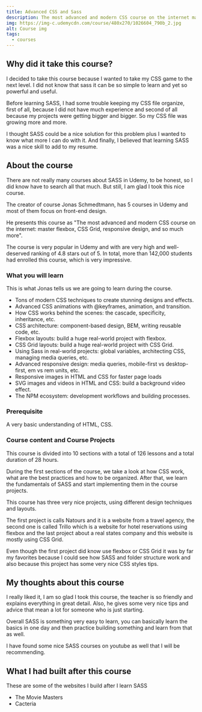 ```yaml
---
title: Advanced CSS and Sass
description: The most advanced and modern CSS course on the internet master flexbox, CSS Grid, responsive design, and so much more.
img: https://img-c.udemycdn.com/course/480x270/1026604_790b_2.jpg
alt: Course img
tags:
  - courses
---
```


## Why did it take this course?

I decided to take this course because I wanted to take my CSS game to the next level. I did not know that sass it can be so simple to learn and yet so powerful and useful.

Before learning SASS, I had some trouble keeping my CSS file organize, first of all, because I did not have much experience and second of all because my projects were getting bigger and bigger. So my CSS file was growing more and more.

I thought SASS could be a nice solution for this problem plus I wanted to know what more I can do with it. And finally, I believed that learning SASS was a nice skill to add to my resume.

## About the course

There are not really many courses about SASS in Udemy, to be honest, so I did know have to search all that much. But still, I am glad I took this nice course.

The creator of course Jonas Schmedtmann, has 5 courses in Udemy and most of them focus on front-end design.

He presents this course as "The most advanced and modern CSS course on the internet: master flexbox, CSS Grid, responsive design, and so much more".

The course is very popular in Udemy and with are very high and well-deserved ranking of 4.8 stars out of 5. In total, more than 142,000 students had enrolled this course, which is very impressive.

### What you will learn

This is what Jonas tells us we are going to learn during the course.

- Tons of modern CSS techniques to create stunning designs and effects.
- Advanced CSS animations with @keyframes, animation, and transition.
- How CSS works behind the scenes: the cascade, specificity, inheritance, etc.
- CSS architecture: component-based design, BEM, writing reusable code, etc.
- Flexbox layouts: build a huge real-world project with flexbox.
- CSS Grid layouts: build a huge real-world project with CSS Grid.
- Using Sass in real-world projects: global variables, architecting CSS, managing media queries, etc.
- Advanced responsive design: media queries, mobile-first vs desktop-first, em vs rem units, etc.
- Responsive images in HTML and CSS for faster page loads
- SVG images and videos in HTML and CSS: build a background video effect.
- The NPM ecosystem: development workflows and building processes.

### Prerequisite

A very basic understanding of HTML, CSS.

### Course content and Course Projects

This course is divided into 10 sections with a total of 126 lessons and a total duration of 28 hours.

During the first sections of the course, we take a look at how CSS work, what are the best practices and how to be organized. After that, we learn the fundamentals of SASS and start implementing them in the course projects.

This course has three very nice projects, using different design techniques and layouts.

The first project is calls Natours and it is a website from a travel agency, the second one is called Trillo which is a website for hotel reservations using flexbox and the last project about a real states company and this website is mostly using CSS Grid.

Even though the first project did know use flexbox or CSS Grid it was by far my favorites because I could see how SASS and folder structure work and also because this project has some very nice CSS styles tips.

## My thoughts about this course

I really liked it, I am so glad I took this course, the teacher is so friendly and explains everything in great detail. Also, he gives some very nice tips and advice that mean a lot for someone who is just starting.

Overall SASS is something very easy to learn, you can basically learn the basics in one day and then practice building something and learn from that as well.

I have found some nice SASS courses on youtube as well that I will be recommending.

## What I had built after this course

These are some of the websites I build after I learn SASS

- <nuxt-link to="/projects/recChMGq86ezwi71A">The Movie Masters</nuxt-link>
- <nuxt-link to="/projects/recv794Z6G53ssLKD">Cacteria</nuxt-link>
